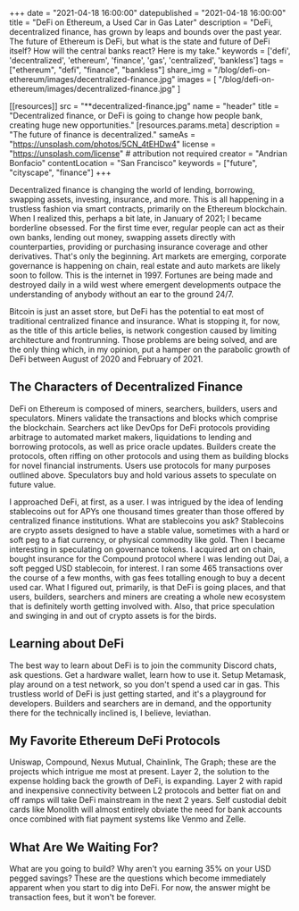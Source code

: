 +++
date = "2021-04-18 16:00:00"
datepublished = "2021-04-18 16:00:00"
title = "DeFi on Ethereum, a Used Car in Gas Later"
description = "DeFi, decentralized finance, has grown by leaps and bounds over the past year. The future of Ethereum is DeFi, but what is the state and future of DeFi itself? How will the central banks react? Here is my take."
keywords = ['defi', 'decentralized', 'ethereum', 'finance', 'gas', 'centralized', 'bankless']
tags = ["ethereum", "defi", "finance", "bankless"]
share_img = "/blog/defi-on-ethereum/images/decentralized-finance.jpg"
images = [
  "/blog/defi-on-ethereum/images/decentralized-finance.jpg"
]

[[resources]]
  src = "**decentralized-finance.jpg"
  name = "header"
  title = "Decentralized finance, or DeFi is going to change how people bank, creating huge new opportunities."
  [resources.params.meta]
    description = "The future of finance is decentralized."
    sameAs = "https://unsplash.com/photos/5CN_4tEHDw4"
    license = "https://unsplash.com/license" # attribution not required
    creator = "Andrian Bonfacio"
    contentLocation = "San Francisco"
    keywords = ["future", "cityscape", "finance"]
+++

Decentralized finance is changing the world of lending, borrowing, swapping 
assets, investing, insurance, and more. This is all happening in a trustless
fashion via smart contracts, primarily on the Ethereum blockchain. When I 
realized this, perhaps a bit late, in January of 2021; I became borderline 
obsessed. For the first time ever, regular people can act as their own 
banks, lending out money, swapping assets directly with counterparties, 
providing or purchasing insurance coverage and other derivatives. That's only 
the beginning. Art markets are emerging, corporate governance is happening on 
chain, real estate  and auto markets are likely soon to follow. This is 
the internet in 1997. Fortunes are being made and destroyed daily in a wild 
west where emergent developments outpace the understanding of anybody 
without an ear to the ground 24/7.

Bitcoin is just an asset store, but DeFi has the potential to eat most of 
traditional centralized finance and insurance. What is stopping it, for now, 
as the title of this article belies, is network congestion caused by limiting
architecture and frontrunning. Those problems are being solved, and are the 
only thing which, in my opinion, put a hamper on the parabolic growth of 
DeFi between August of 2020 and February of 2021.

## The Characters of Decentralized Finance

DeFi on Ethereum is composed of miners, searchers, builders, users and 
speculators. Miners validate the transactions and blocks which comprise the 
blockchain. Searchers act like DevOps for DeFi protocols providing 
arbitrage to automated market makers, liquidations to lending and borrowing 
protocols, as well as price oracle updates. Builders create the protocols, 
often riffing on other protocols and using them as building blocks for novel 
financial instruments. Users use protocols for many purposes outlined above.
Speculators buy and hold various assets to speculate on future value.

I approached DeFi, at first, as a user. I was intrigued by the idea of 
lending stablecoins out for APYs one thousand times greater than those 
offered by centralized finance institutions. What are stablecoins you ask? 
Stablecoins are crypto assets designed to have a stable value, sometimes 
with a hard or soft peg to a fiat currency, or physical commodity like 
gold. Then I became interesting in speculating on governance tokens.
I acquired art on chain, bought insurance for the Compound protocol where 
I was lending out Dai, a soft pegged USD stablecoin, for interest. I ran 
some 465 transactions over the course of a few months, with gas fees 
totalling enough to buy a decent used car. What I figured out, primarily, 
is that DeFi is going places, and that users, builders, searchers and 
miners are creating a whole new ecosystem that is definitely worth getting 
involved with. Also, that price speculation and swinging in and out of 
crypto assets is for the birds.

## Learning about DeFi

The best way to learn about DeFi is to join the community Discord chats, ask 
questions. Get a hardware wallet, learn how to use it. Setup Metamask, 
play around on a test network, so you don't spend a used car in gas. This 
trustless world of DeFi is just getting started, and it's a playground 
for developers. Builders and searchers are in demand, and the opportunity 
there for the technically inclined is, I believe, leviathan.

## My Favorite Ethereum DeFi Protocols

Uniswap, Compound, Nexus Mutual, Chainlink, The Graph; these are the projects 
which intrigue me most at present. Layer 2, the solution to the expense 
holding back the growth of DeFi, is expanding. Layer 2 with rapid and 
inexpensive connectivity between L2 protocols and better fiat on and off ramps
will take DeFi mainstream in the next 2 years. Self custodial debit cards 
like Monolith will almost entirely obviate the need for bank accounts once 
combined with fiat payment systems like Venmo and Zelle.

## What Are We Waiting For?

What are you going to build? Why aren't you earning 35% on your USD pegged 
savings? These are the questions which become immediately apparent when 
you start to dig into DeFi. For now, the answer might be transaction fees, 
but it won't be forever.
